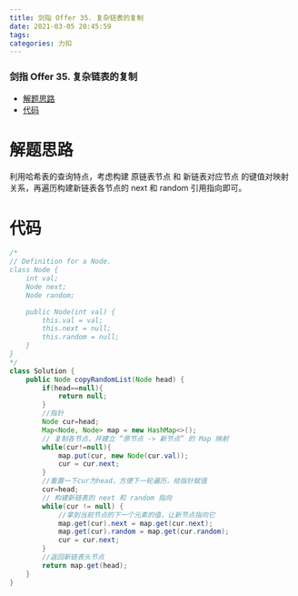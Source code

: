 ```yaml
---
title: 剑指 Offer 35. 复杂链表的复制
date: 2021-03-05 20:45:59
tags: 
categories: 力扣
---
```


<!--more-->

### 剑指 Offer 35. 复杂链表的复制

- [解题思路](#_2)
- [代码](#_5)

# 解题思路

利用哈希表的查询特点，考虑构建 原链表节点 和 新链表对应节点 的键值对映射关系，再遍历构建新链表各节点的 next 和 random 引用指向即可。

# 代码

```java
/*
// Definition for a Node.
class Node {
    int val;
    Node next;
    Node random;

    public Node(int val) {
        this.val = val;
        this.next = null;
        this.random = null;
    }
}
*/
class Solution {
    public Node copyRandomList(Node head) {
        if(head==null){
            return null;
        }
        //指针
        Node cur=head;
        Map<Node, Node> map = new HashMap<>();
        // 复制各节点，并建立 “原节点 -> 新节点” 的 Map 映射
        while(cur!=null){
            map.put(cur, new Node(cur.val));
            cur = cur.next;
        }
        //重置一下cur为head，方便下一轮遍历，给指针赋值
        cur=head;
        // 构建新链表的 next 和 random 指向
        while(cur != null) {
            //拿到当前节点的下一个元素的值，让新节点指向它
            map.get(cur).next = map.get(cur.next);
            map.get(cur).random = map.get(cur.random);
            cur = cur.next;
        }
        //返回新链表头节点
        return map.get(head);
    }
}
```